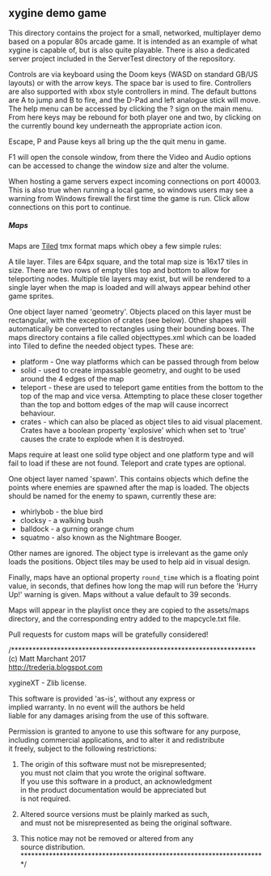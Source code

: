 xygine demo game
----------------

This directory contains the project for a small, networked,
multiplayer demo based on a popular 80s arcade game. It is
intended as an example of what xygine is capable of, but is also
quite playable. There is also a dedicated server project
included in the ServerTest directory of the repository.

Controls are via keyboard using the Doom keys (WASD on standard
GB/US layouts) or with the arrow keys. The space bar is used to fire.
Controllers are also supported with xbox style controllers in
mind. The default buttons are A to jump and B to fire, and the
D-Pad and left analogue stick will move. The help menu can be
accessed by clicking the ? sign on the main menu. From here
keys may be rebound for both player one and two, by clicking on
the currently bound key underneath the appropriate action icon.

Escape, P and Pause keys all bring up the the quit menu in game.

F1 will open the console window, from there the Video and Audio
options can be accessed to change the window size and alter the
volume.

When hosting a game servers expect incoming connections on port 40003.
This is also true when running a local game, so windows users may see
a warning from Windows firewall the first time the game is run. Click
allow connections on this port to continue.

##### Maps
Maps are [Tiled](http://www.mapeditor.org) tmx format maps
which obey a few simple rules:

A tile layer. Tiles are 64px square, and the total map size is 16x17
tiles in size. There are two rows of empty tiles top and bottom to allow
for teleporting nodes. Multiple tile layers may exist, but will be rendered
to a single layer when the map is loaded and will always appear behind
other game sprites.

One object layer named 'geometry'. Objects placed on this layer must
be rectangular, with the exception of crates (see below). Other shapes
will automatically be converted to rectangles using their bounding boxes.
The maps directory contains a file called objecttypes.xml which can be
loaded into Tiled to define the needed object types. These are:

* platform - One way platforms which can be passed through from below
* solid - used to create impassable geometry, and ought to be used around
the 4 edges of the map
* teleport - these are used to teleport game entities from the bottom to
the top of the map and vice versa. Attempting to place these closer together
than the top and bottom edges of the map will cause incorrect behaviour.
* crates - which can also be placed as object tiles to aid visual placement.
Crates have a boolean property 'explosive' which when set to 'true' causes
the crate to explode when it is destroyed.

Maps require at least one solid type object and one platform type and will
fail to load if these are not found. Teleport and crate types are optional.


One object layer named 'spawn'. This contains objects which define the
points where enemies are spawned after the map is loaded. The objects
should be named for the enemy to spawn, currently these are:

* whirlybob - the blue bird
* clocksy - a walking bush
* balldock - a gurning orange chum
* squatmo - also known as the Nightmare Booger.

Other names are ignored. The object type is irrelevant as the game only loads
the positions. Object tiles may be used to help aid in visual design.

Finally, maps have an optional property `round_time` which is a floating
point value, in seconds, that defines how long the map will run before the
'Hurry Up!' warning is given. Maps without a value default to 39 seconds.

Maps will appear in the playlist once they are copied to the assets/maps
directory, and the corresponding entry added to the mapcycle.txt file.

Pull requests for custom maps will be gratefully considered!




/*********************************************************************  
(c) Matt Marchant 2017  
http://trederia.blogspot.com  

xygineXT - Zlib license.  

This software is provided 'as-is', without any express or  
implied warranty. In no event will the authors be held  
liable for any damages arising from the use of this software.  

Permission is granted to anyone to use this software for any purpose,  
including commercial applications, and to alter it and redistribute  
it freely, subject to the following restrictions:  

1. The origin of this software must not be misrepresented;  
you must not claim that you wrote the original software.  
If you use this software in a product, an acknowledgment  
in the product documentation would be appreciated but  
is not required.  

2. Altered source versions must be plainly marked as such,  
and must not be misrepresented as being the original software.  

3. This notice may not be removed or altered from any  
source distribution.  
*********************************************************************/ 